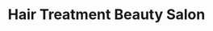 ---
title: "Hair Treatment Beauty Salon"
url: /bronx/hair-treatment-beauty-salon/
shop: hairdresser
---